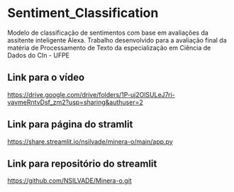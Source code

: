 # Sentiment_Classification
Modelo de classificação de sentimentos com base em avaliações da assitente inteligente Alexa. Trabalho desenvolvido para a avaliação final da matéria de Processamento de Texto da especialização em Ciência de Dados do CIn - UFPE

## Link para o vídeo
https://drive.google.com/drive/folders/1P-uj2OlSULeJ7ri-vavmeRntvDsf_zm2?usp=sharing&authuser=2

## Link para página do stramlit
https://share.streamlit.io/nsilvade/minera-o/main/app.py

## Link para repositório do streamlit
https://github.com/NSILVADE/Minera-o.git
